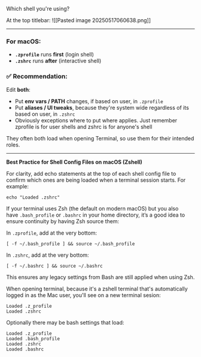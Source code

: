 
Which shell you're using?

At the top titlebar:
![[Pasted image 20250517060638.png]]

---

### For macOS:

- **`.zprofile`** runs **first** (login shell)
- **`.zshrc`** runs **after** (interactive shell)

### ✅ Recommendation:

Edit **both**:

- Put **env vars / PATH** changes, if based on user, in `.zprofile`
- Put **aliases / UI tweaks**, because they're system wide regardless of its based on user, in `.zshrc`   
- Obviously exceptions where to put where applies. Just remember zprofile is for user shells and zshrc is for anyone's shell
  

They often both load when opening Terminal, so use them for their intended roles.

---

**Best Practice for Shell Config Files on macOS (Zshell)**

For clarity, add echo statements at the top of each shell config file to confirm which ones are being loaded when a terminal session starts. For example:

```
echo "Loaded .zshrc"  
```

If your terminal uses Zsh (the default on modern macOS) but you also have `.bash_profile` or `.bashrc` in your home directory, it’s a good idea to ensure continuity by having Zsh source them:

In `.zprofile`, add at the very bottom:
```
[ -f ~/.bash_profile ] && source ~/.bash_profile  
```
  

In `.zshrc`, add at the very bottom:
```
[ -f ~/.bashrc ] && source ~/.bashrc  
```

This ensures any legacy settings from Bash are still applied when using Zsh.

When opening terminal, because it's a zshell terminal that's automatically logged in as the Mac user, you'll see on a new terminal sesion:
```
Loaded .z_profile  
Loaded .zshrc  
```

Optionally there may be bash settings that load:
```
Loaded .z_profile  
Loaded .bash_profile  
Loaded .zshrc  
Loaded .bashrc
```